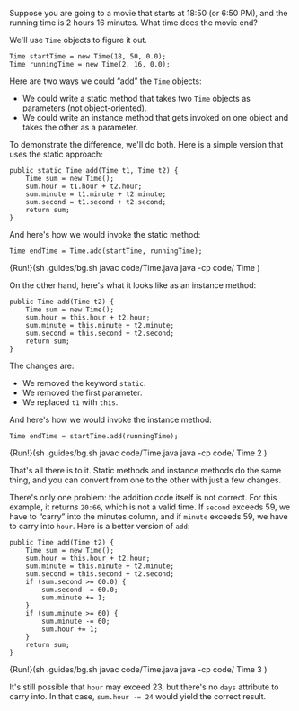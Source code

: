 Suppose you are going to a movie that starts at 18:50 (or 6:50 PM), and the running time is 2 hours 16 minutes.
What time does the movie end?

We'll use `Time` objects to figure it out.

```code
Time startTime = new Time(18, 50, 0.0);
Time runningTime = new Time(2, 16, 0.0);
```


Here are two ways we could “add” the `Time` objects:



*  We could write a static method that takes two `Time` objects as parameters (not object-oriented).
*  We could write an instance method that gets invoked on one object and takes the other as a parameter.


To demonstrate the difference, we'll do both.
Here is a simple version that uses the static approach:


```code
public static Time add(Time t1, Time t2) {
    Time sum = new Time();
    sum.hour = t1.hour + t2.hour;
    sum.minute = t1.minute + t2.minute;
    sum.second = t1.second + t2.second;
    return sum;
}
```

And here's how we would invoke the static method:

```code
Time endTime = Time.add(startTime, runningTime);
```

{Run!}(sh .guides/bg.sh javac code/Time.java java -cp code/ Time )


On the other hand, here's what it looks like as an instance method:


```code
public Time add(Time t2) {
    Time sum = new Time();
    sum.hour = this.hour + t2.hour;
    sum.minute = this.minute + t2.minute;
    sum.second = this.second + t2.second;
    return sum;
}
```

The changes are:



*  We removed the keyword `static`.
*  We removed the first parameter.
*  We replaced `t1` with `this`.



And here's how we would invoke the instance method:

```code
Time endTime = startTime.add(runningTime);
```

{Run!}(sh .guides/bg.sh javac code/Time.java java -cp code/ Time 2 )


That's all there is to it.
Static methods and instance methods do the same thing, and you can convert from one to the other with just a few changes.

There's only one problem: the addition code itself is not correct.
For this example, it returns `20:66`, which is not a valid time.
If `second` exceeds 59, we have to “carry” into the minutes column, and if `minute` exceeds 59, we have to carry into `hour`.
Here is a better version of `add`:

```code
public Time add(Time t2) {
    Time sum = new Time();
    sum.hour = this.hour + t2.hour;
    sum.minute = this.minute + t2.minute;
    sum.second = this.second + t2.second;
    if (sum.second >= 60.0) {
        sum.second -= 60.0;
        sum.minute += 1;
    }
    if (sum.minute >= 60) {
        sum.minute -= 60;
        sum.hour += 1;
    }
    return sum;
}
```

{Run!}(sh .guides/bg.sh javac code/Time.java java -cp code/ Time 3 )


It's still possible that `hour` may exceed 23, but there's no `days` attribute to carry into.
In that case, `sum.hour -= 24` would yield the correct result.